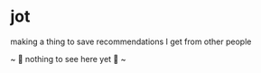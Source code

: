 # jot
making a thing to save recommendations I get from other people

~ 🍕 nothing to see here yet 🍕 ~
